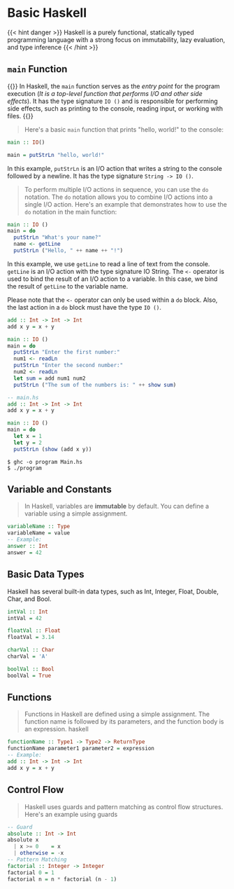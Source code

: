 # Basic Haskell

{{< hint danger >}}
Haskell is a purely functional, statically typed programming language with a strong focus on immutability, lazy evaluation, and type inference
{{< /hint >}}

## `main` Function

{{<hint warning>}}
In Haskell, the `main` function serves as the *entry point* for the program execution (*It is a top-level function that performs I/O and other side effects*). It has the type signature `IO ()` and is responsible for performing side effects, such as printing to the console, reading input, or working with files.
{{</hint>}}

>Here's a basic `main` function that prints "hello, world!" to the console:

```haskell
main :: IO()

main = putStrLn "hello, world!"
```

In this example, `putStrLn` is an I/O action that writes a string to the console followed by a newline. It has the type signature `String -> IO ()`.

>To perform multiple I/O actions in sequence, you can use the `do` notation. The `do` notation allows you to combine I/O actions into a single I/O action. Here's an example that demonstrates how to use the `do` notation in the main function:

```haskell
main :: IO ()
main = do
  putStrLn "What's your name?"
  name <- getLine
  putStrLn ("Hello, " ++ name ++ "!")
```

In this example, we use `getLine` to read a line of text from the console. `getLine` is an I/O action with the type signature IO String. The `<-` operator is used to bind the result of an I/O action to a variable. In this case, we bind the result of `getLine` to the variable name.

Please note that the `<-` operator can only be used within a `do` block. Also, the last action in a `do` block must have the type `IO ()`.

```haskell
add :: Int -> Int -> Int
add x y = x + y

main :: IO ()
main = do
  putStrLn "Enter the first number:"
  num1 <- readLn
  putStrLn "Enter the second number:"
  num2 <- readLn
  let sum = add num1 num2
  putStrLn ("The sum of the numbers is: " ++ show sum)
```

```haskell
-- main.hs
add :: Int -> Int -> Int
add x y = x + y

main :: IO ()
main = do
  let x = 1
  let y = 2
  putStrLn (show (add x y))
```

```shell
$ ghc -o program Main.hs
$ ./program
```
## Variable and Constants

> In Haskell, variables are **immutable** by default. You can define a variable using a simple assignment.

```haskell
variableName :: Type
variableName = value
-- Example:
answer :: Int
answer = 42
```
## Basic Data Types
Haskell has several built-in data types, such as Int, Integer, Float, Double, Char, and Bool.
```haskell
intVal :: Int
intVal = 42

floatVal :: Float
floatVal = 3.14

charVal :: Char
charVal = 'A'

boolVal :: Bool
boolVal = True
```

## Functions
> Functions in Haskell are defined using a simple assignment. The function name is followed by its parameters, and the function body is an expression.
haskell
```haskell
functionName :: Type1 -> Type2 -> ReturnType
functionName parameter1 parameter2 = expression
-- Example:
add :: Int -> Int -> Int
add x y = x + y
```
## Control Flow
> Haskell uses guards and pattern matching as control flow structures. Here's an example using guards
```haskell
-- Guard
absolute :: Int -> Int
absolute x
  | x >= 0    = x
  | otherwise = -x
-- Pattern Matching
factorial :: Integer -> Integer
factorial 0 = 1
factorial n = n * factorial (n - 1)
```